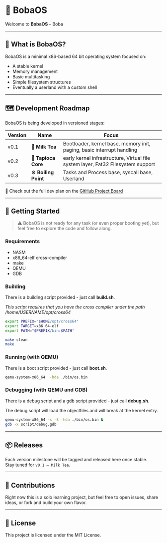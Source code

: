 # 🧋 BobaOS

Welcome to **BobaOS** – Boba

---

## 🔧 What is BobaOS?

BobaOS is a minimal x86-based 64 bit operating system focused on:

- A stable kernel
- Memory management
- Basic multitasking
- Simple filesystem structures
- Eventually a userland with a custom shell

---

## 🗺️ Development Roadmap

BobaOS is being developed in versioned stages:

| Version | Name             | Focus                                           |
|---------|------------------|--------------------------------------------------|
| v0.1    | 🧋 **Milk Tea**     | Bootloader, kernel base, memory init, paging, basic interrupt handling |
| v0.2    | 🧱 **Tapioca Core** | early kernel infrastructure, Virtual file system layer, Fat32 Filesystem support |
| v0.3    | ⚙️ **Boiling Point** | Tasks and Process base, syscall base, Userland  |

📌 Check out the full dev plan on the [GitHub Project Board](https://github.com/users/Waaal/projects/1/views/1)

---

## 🚀 Getting Started

> ⚠️ BobaOS is not ready for any task (or even proper booting yet), but feel free to explore the code and follow along.

### Requirements

- NASM
- x86_64-elf cross-compiler
- make
- QEMU
- GDB

### Building
There is a building script provided - just call **build.sh**.

*This script requires that you have the cross compiler under the path /home/USERNAME/opt/cross64*

```bash
export PREFIX="$HOME/opt/cross64"
export TARGET=x86_64-elf
export PATH="$PREFIX/bin:$PATH"

make clean
make
```

### Running (with QEMU)
There is a boot script provided - just call **boot.sh**.
```bash
qemu-system-x86_64  -hda ./bin/os.bin
```

### Debugging (with QEMU and GDB)
There is a debug script and a gdb script provided - just call **debug.sh**.

The debug script will load the objectfiles and will break at the kernel entry.

```bash
qemu-system-x86_64 -s -S -hda ./bin/os.bin &
gdb -x script/debug.gdb
```

---

## 📦 Releases

Each version milestone will be tagged and released here once stable.  
Stay tuned for `v0.1 – Milk Tea`.

---

## 🤝 Contributions

Right now this is a solo learning project, but feel free to open issues, share ideas, or fork and build your own flavor.

---


## 📜 License

This project is licensed under the MIT License.
